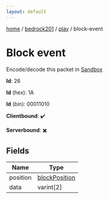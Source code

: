 ```yaml
---
layout: default
---
```


[home](/)  /  [bedrock201](/protocol/bedrock201)  /  [play](/protocol/bedrock201/play)  /  block-event

# Block event

Encode/decode this packet in [Sandbox](../../../sandbox/bedrock201#play.block_event)

**Id**: 26

**Id** (hex): 1A

**Id** (bin): 00011010

**Clientbound**: ✔️

**Serverbound**: ✖️

## Fields

Name | Type
---|---
position | [blockPosition](/protocol/bedrock201/types/block-position)
data | varint[2]

